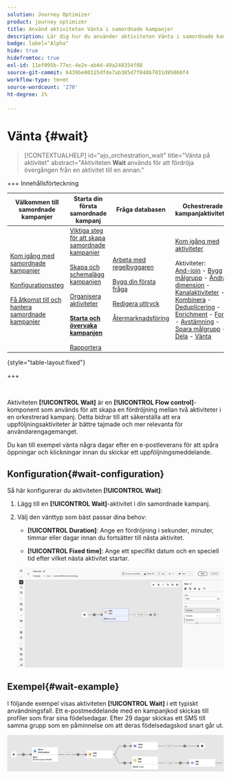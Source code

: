 ```yaml
---
solution: Journey Optimizer
product: journey optimizer
title: Använd aktiviteten Vänta i samordnade kampanjer
description: Lär dig hur du använder aktiviteten Vänta i samordnade kampanjer
badge: label="Alpha"
hide: true
hidefromtoc: true
exl-id: 11ef095b-77ec-4e2e-ab4d-49a248354f08
source-git-commit: 6439be00315dfde7ab385d7f848b7031d95060f4
workflow-type: tm+mt
source-wordcount: '270'
ht-degree: 1%

---
```


# Vänta {#wait}

>[!CONTEXTUALHELP]
>id="ajo_orchestration_wait"
>title="Vänta på aktivitet"
>abstract="Aktiviteten **Wait** används för att fördröja övergången från en aktivitet till en annan."

+++ Innehållsförteckning

| Välkommen till samordnade kampanjer | Starta din första samordnade kampanj | Fråga databasen | Ochestrerade kampanjaktiviteter |
|---|---|---|---|
| [Kom igång med samordnade kampanjer](gs-orchestrated-campaigns.md)<br/><br/>[Konfigurationssteg](configuration-steps.md)<br/><br/>[Få åtkomst till och hantera samordnade kampanjer](access-manage-orchestrated-campaigns.md) | [Viktiga steg för att skapa samordnade kampanjer](gs-campaign-creation.md)<br/><br/>[Skapa och schemalägg kampanjen](create-orchestrated-campaign.md)<br/><br/>[Organisera aktiviteter](orchestrate-activities.md)<br/><br/><b>[Starta och övervaka kampanjen](start-monitor-campaigns.md)</b><br/><br/>[Rapportera](reporting-campaigns.md) | [Arbeta med regelbyggaren](orchestrated-rule-builder.md)<br/><br/>[Bygg din första fråga](build-query.md)<br/><br/>[Redigera uttryck](edit-expressions.md)<br/><br/>[Återmarknadsföring](retarget.md) | [Kom igång med aktiviteter](activities/about-activities.md)<br/><br/>Aktiviteter:<br/>[And-join](activities/and-join.md) - [Bygg målgrupp](activities/build-audience.md) - [Ändra dimension](activities/change-dimension.md) - [Kanalaktiviteter](activities/channels.md) - [Kombinera](activities/combine.md) - [Deduplicering](activities/deduplication.md) - [Enrichment](activities/enrichment.md) - [Fork](activities/fork.md)  - [Avstämning](activities/reconciliation.md) - [Spara målgrupp](save-audience.md) - [Dela](activities/split.md) - [Vänta](activities/wait.md) |

{style="table-layout:fixed"}

+++

<br/>

Aktiviteten **[!UICONTROL Wait]** är en **[!UICONTROL Flow control]**-komponent som används för att skapa en fördröjning mellan två aktiviteter i en orkestrerad kampanj. Detta bidrar till att säkerställa att era uppföljningsaktiviteter är bättre tajmade och mer relevanta för användarengagemanget.

Du kan till exempel vänta några dagar efter en e-postleverans för att spåra öppningar och klickningar innan du skickar ett uppföljningsmeddelande.

## Konfiguration{#wait-configuration}

Så här konfigurerar du aktiviteten **[!UICONTROL Wait]**:

1. Lägg till en **[!UICONTROL Wait]**-aktivitet i din samordnade kampanj.

1. Välj den vänttyp som bäst passar dina behov:

   * **[!UICONTROL Duration]**: Ange en fördröjning i sekunder, minuter, timmar eller dagar innan du fortsätter till nästa aktivitet.

   * **[!UICONTROL Fixed time]**: Ange ett specifikt datum och en speciell tid efter vilket nästa aktivitet startar.

   ![](../assets/wait_activity.png)

## Exempel{#wait-example}

I följande exempel visas aktiviteten **[!UICONTROL Wait]** i ett typiskt användningsfall.  Ett e-postmeddelande med en kampanjkod skickas till profiler som firar sina födelsedagar. Efter 29 dagar skickas ett SMS till samma grupp som en påminnelse om att deras födelsedagskod snart går ut.

![](../assets/wait-example.png)
